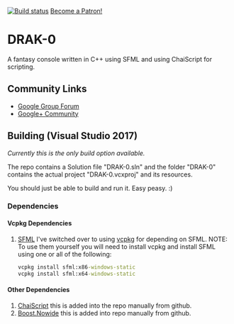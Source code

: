 [![Build status](https://ci.appveyor.com/api/projects/status/v44w7opycn8o56w7?svg=true)](https://ci.appveyor.com/project/drako0812/drak-0) <a href="https://www.patreon.com/bePatron?u=4656145" data-patreon-widget-type="become-patron-button">Become a Patron!</a><script async src="https://c6.patreon.com/becomePatronButton.bundle.js"></script>

# DRAK-0
A fantasy console written in C++ using SFML and using ChaiScript for scripting.

## Community Links
- [Google Group Forum](https://groups.google.com/forum/#!forum/drak-0)
- [Google+ Community](https://plus.google.com/communities/104848103715411845349?sqinv=R2NnUTc1UmNibjRQX1NzeHRrOGZxQW1PTXBGTWln)

## Building (Visual Studio 2017)
*Currently this is the only build option available.*

The repo contains a Solution file "DRAK-0.sln" and the folder "DRAK-0" contains the actual project "DRAK-0.vcxproj" and its
resources.

You should just be able to build and run it. Easy peasy. :)

### Dependencies

#### Vcpkg Dependencies

1. [SFML](https://github.com/SFML/SFML) I've switched over to using [vcpkg](https://github.com/Microsoft/vcpkg) for depending on SFML.
   NOTE: To use them yourself you will need to install vcpkg and install SFML using one or all of the following:

   ```bat
   vcpkg install sfml:x86-windows-static
   vcpkg install sfml:x64-windows-static
   ```

#### Other Dependencies

1. [ChaiScript](https://github.com/ChaiScript/ChaiScript) this is added into the repo manually from github.
2. [Boost.Nowide](https://github.com/artyom-beilis/nowide) this is added into repo manually from github.
